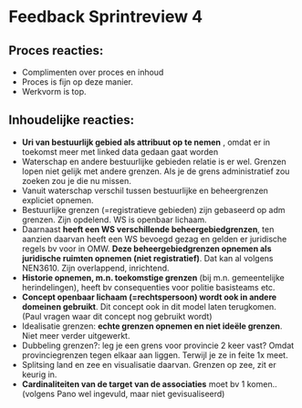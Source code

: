 # Feedback Sprintreview 4

## Proces reacties:
* Complimenten over proces en inhoud
* Proces is fijn op deze manier.
* Werkvorm is top.

## Inhoudelijke reacties:
* **Uri van bestuurlijk gebied als attribuut op te nemen** , omdat er in toekomst meer met linked data gedaan gaat worden
* Waterschap en andere bestuurlijke gebieden relatie is er wel. Grenzen lopen niet gelijk met andere grenzen. Als je de grens administratief zou zoeken zou je die nu missen.
* Vanuit waterschap verschil tussen bestuurlijke en beheergrenzen expliciet opnemen. 
* Bestuurlijke grenzen (=registratieve gebieden) zijn gebaseerd op adm grenzen. Zijn opdelend. WS is openbaar lichaam. 
* Daarnaast **heeft een WS verschillende beheergebiedgrenzen**, ten aanzien daarvan heeft een WS bevoegd gezag en gelden er juridische regels bv voor in OMW. **Deze beheergebiedgrenzen opnemen als juridische ruimten opnemen (niet registratief)**. Dat kan al volgens NEN3610. Zijn overlappend, inrichtend.
* **Historie opnemen, m.n. toekomstige grenzen** (bij m.n. gemeentelijke herindelingen), heeft bv consequenties voor politie basisteams etc.
* **Concept openbaar lichaam (=rechtspersoon) wordt ook in andere domeinen gebruikt**. Dit concept ook in dit model laten terugkomen. (Paul vragen waar dit concept nog gebruikt wordt)
* Idealisatie grenzen: **echte grenzen opnemen en niet ideële grenzen**. Niet meer verder uitgewerkt.
* Dubbeling grenzen?: leg je een grens voor provincie 2 keer vast? Omdat provinciegrenzen tegen elkaar aan liggen. Terwijl je ze in feite 1x meet. 
* Splitsing land en zee en visualisatie daarvan. Grenzen op zee, zit er keurig in.
* **Cardinaliteiten van de target van de associaties** moet bv 1 komen..(volgens Pano wel ingevuld, maar niet gevisualiseerd)


